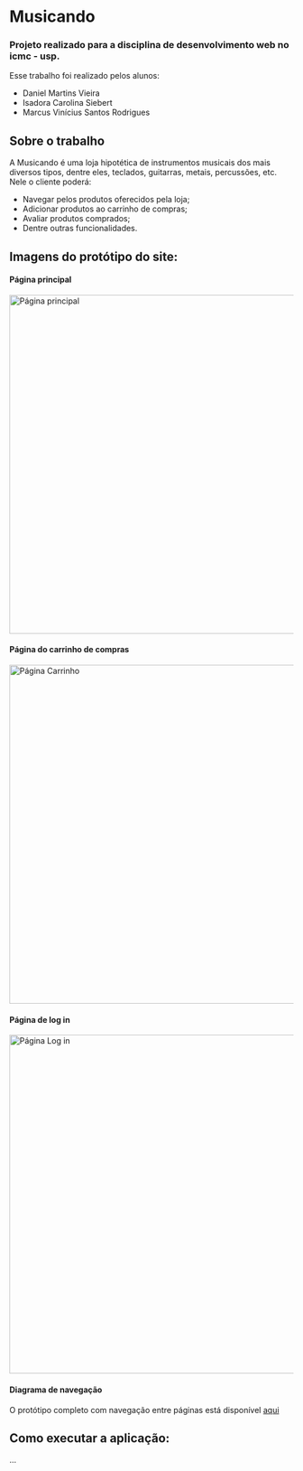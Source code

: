 # Musicando
### Projeto realizado para a disciplina de desenvolvimento web no icmc - usp.

Esse trabalho foi realizado pelos alunos:<br>
- Daniel Martins Vieira
- Isadora Carolina Siebert
- Marcus Vinícius Santos Rodrigues

## Sobre o trabalho
A Musicando é uma loja hipotética de instrumentos musicais dos mais diversos tipos, dentre eles, teclados, guitarras, metais, percussões, etc.
Nele o cliente poderá:
- Navegar pelos produtos oferecidos pela loja;
- Adicionar produtos ao carrinho de compras;
- Avaliar produtos comprados;
- Dentre outras funcionalidades.

## Imagens do protótipo do site:

#### Página principal
<img src="https://raw.githubusercontent.com/Idalen/musicando/master/prototype/homepage.png" alt="Página principal" width="600"/>

#### Página do carrinho de compras
<img src="https://raw.githubusercontent.com/Idalen/musicando/master/prototype/chartpage.png" alt="Página Carrinho" width="600"/>

#### Página de log in
<img src="https://raw.githubusercontent.com/Idalen/musicando/master/prototype/loginpage.png" alt="Página Log in" width="600"/>

#### Diagrama de navegação
O protótipo completo com navegação entre páginas está disponível [aqui](https://www.figma.com/file/CuKYvZKoZ1MMbLktkCf9Wh/Musicando?node-id=0%3A1)

## Como executar a aplicação:
...
